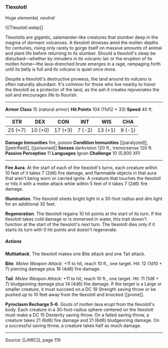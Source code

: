 ### Tlexolotl
_Huge elemental, neutral_

![[Tlexolotl.webp]]

Tlexolotls are gigantic, salamander-like creatures that slumber deep in the magma of dormant volcanoes. A tlexolotl drowses amid the molten depths for centuries, rising only rarely to gorge itself on massive amounts of animal and plant life before returning to its slumber. Should a tlexolotl's sleep be disturbed—whether by intruders in its volcanic lair or the eruption of its molten home—the lava-drenched brute emerges in a rage, rampaging forth until its belly is full and its volcano is quiet once more.

Despite a tlexolotl's destructive prowess, the land around its volcano is often naturally abundant. It's common for those who live nearby to honor the tlexolotl as a protector of the land, as the ash it creates rejuvenates the soil and encourages life to flourish.




---

**Armor Class** 15 (natural armor)
**Hit Points** 104 (11d12 + 33)
**Speed** 40 ft.

| STR     | DEX     | CON     | INT     | WIS     | CHA     |
|---------|---------|---------|---------|---------|---------|
| 25 (+7) | 10 (+0) | 17 (+3) | 7 (-2) | 13 (+1) | 9 (-1) |

**Damage Immunities** fire, poison
**Condition Immunities** [[paralyzed]], [[petrified]], [[poisoned]]
**Senses** darkvision 120 ft., tremorsense 120 ft.
**Passive Perception** 11
**Languages** Ignan
**Challenge** 10 (5,900 XP)

---

**Fire Aura**. At the start of each of the tlexolotl's turns, each creature within 10 feet of it takes 7 (2d6) fire damage, and flammable objects in that aura that aren't being worn or carried ignite. A creature that touches the tlexolotl or hits it with a melee attack while within 5 feet of it takes 7 (2d6) fire damage.

**Illumination**. The tlexolotl sheds bright light in a 30-foot radius and dim light for an additional 30 feet.

**Regeneration**. The tlexolotl regains 10 hit points at the start of its turn. If the tlexolotl takes cold damage or is immersed in water, this trait doesn't function at the start of the tlexolotl's next turn. The tlexolotl dies only if it starts its turn with 0 hit points and doesn't regenerate.

##### Actions
**Multiattack**. The tlexolotl makes one Bite attack and one Tail attack.

**Bite**. _Melee Weapon Attack:_ +11 to hit, reach 10 ft., one target. Hit: 12 (1d10 + 7) piercing damage plus 18 (4d8) fire damage.

**Tail**. _Melee Weapon Attack:_ +11 to hit, reach 10 ft., one target. Hit: 11 (1d8 + 7) bludgeoning damage plus 14 (4d6) fire damage. If the target is a Large or smaller creature, it must succeed on a DC 19 Strength saving throw or be pushed up to 10 feet away from the tlexolotl and knocked [[prone]].

**Pyroclasm Recharge 5-6**. Gouts of molten lava erupt from the tlexolotl's body. Each creature in a 30-foot-radius sphere centered on the tlexolotl must make a DC 15 Dexterity saving throw. On a failed saving throw, a creature takes 21 (6d6) fire damage and 21 (6d6) bludgeoning damage. On a successful saving throw, a creature takes half as much damage.


---

Source: [[JttRC]], page 119